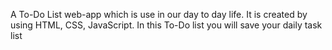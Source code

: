 A To-Do List web-app which is use in our day to day life.
It is created by using HTML, CSS, JavaScript.
In this To-Do list you will save your daily task list
